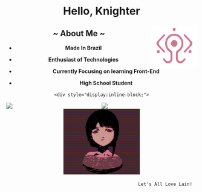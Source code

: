 <center>
  
# **Hello, Knighter**
  
  
  <a href="https://github.com/octlo/octlo/blob/main/01010111%2001101001%2001110010%2001100101%2001100100.gif">        <!-- Gif Things -->
    <img align="right" width="120" height="115" src="01010111%2001101001%2001110010%2001100101%2001100100.gif">
         </a>
  
  
  <center>
    
    
 ## ~ **About Me** ~
     
 - **Made In Brazil**
 
 - **Enthusiast of Technologies**
 
 - **Currently Focusing on learning Front-End**
    
 - **High School Student**
   
  <center>
     <!-- Git Status -->
      <center>
    <!-- Wakatime Status -->
    
    <div style="display:inline-block;">
<a href="https://github.com/octlo">
<img align="right"  width="50%" src="https://github-readme-stats.vercel.app/api?username=octlo&exclude_repo=dwm&bg_color=161320&text_color=D9E0EE&icon_color=DDB6F2&title_color=96CDFB">

<img align="right" width="50%" src="https://github-readme-stats.vercel.app/api/top-langs/?username=octlo&layout=compact&bg_color=161320&text_color=D9E0EE&icon_color=DDB6F2&title_color=96CDFB">
</a>  
</div>

    
 <a href="https://github.com/octlo/octlo/blob/main/1%2527b0ra%7B9%7D.gif">
    <img aligh="left" width="40%" src="1%2527b0ra%7B9%7D.gif" hspace="20">
    </a>
    
                                                   Let's All Love Lain!
